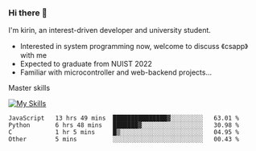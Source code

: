 ### Hi there 👋

<!--
**codeYongqi/codeYongqi** is a ✨ _special_ ✨ repository because its `README.md` (this file) appears on your GitHub profile.

Here are some ideas to get you started:

- 🔭 I’m currently working on ...
- 🌱 I’m currently learning ...
- 👯 I’m looking to collaborate on ...
- 🤔 I’m looking for help with ...
- 💬 Ask me about ...
- 📫 How to reach me: ...
- 😄 Pronouns: ...
- ⚡ Fun fact: ...
-->
I'm kirin, an interest-driven developer and university student.
- Interested in system programming now, welcome to discuss 《csapp》 with me
- Expected to graduate from NUIST 2022
- Familiar with microcontroller and web-backend projects...

Master skills

[![My Skills](https://skillicons.dev/icons?i=nodejs,java,js,html,vue,docker,vim,linux,git)](https://skillicons.dev)

<!--START_SECTION:waka-->

```text
JavaScript   13 hrs 49 mins  ███████████████▓░░░░░░░░░   63.01 %
Python       6 hrs 48 mins   ███████▓░░░░░░░░░░░░░░░░░   30.98 %
C            1 hr 5 mins     █▒░░░░░░░░░░░░░░░░░░░░░░░   04.95 %
Other        5 mins          ░░░░░░░░░░░░░░░░░░░░░░░░░   00.43 %
```

<!--END_SECTION:waka-->

